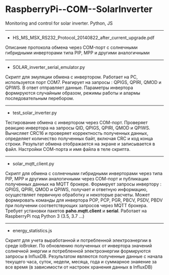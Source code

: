  # RaspberryPi--COM--SolarInverter
  
 Monitoring and control for solar inverter. Python, JS

----------------------------------------------------------------------------------------------------------------------------------------
- HS_MS_MSX_RS232_Protocol_20140822_after_current_upgrade.pdf

 Описание протокола обмена через COM-порт с солнечными гибридными инверторами типа PIP, MPP и другими аналогичными
 
----------------------------------------------------------------------------------------------------------------------------------------
 - SOLAR_inverter_serial_emulator.py 
 
Cкрипт для эмуляции обмена с инвертором. Работает на PC, используется порт СОМ7. Реагирует на запросы : QPIGS, QPIRI, QMOD и QPIWS.
В ответ отправляет данные. Параметры инвертора формируются случайным образом, режимы работы и алармы последовательным перебором.

----------------------------------------------------------------------------------------------------------------------------------------
- test_solar_inverter.py

Тестирование обмена с инвертором через СОМ-порт. Проверяет реакцию инвертора на запросы QID, QPIGS, QPIRI, QMOD и QPIWS.
Вычисляет СRC16 и проверяет корректность полученных данных, определяет количество полученных байт, включая CRC и код конца строки.
Результат обмена отображается на экране и записывается в файл. 
Настройки СОМ-порта и имя файла в теле скрипта.

----------------------------------------------------------------------------------------------------------------------------------------
- solar_mqtt_client.py

Скрипт для обмена с солнечными гибридными инверторами через типа PIP, MPP и другими аналогичными через СОМ-порт и публикации полученных данных на MQTT брокере. Формирует запросы инвертору : QPIGS, QPIRI, QMOD и QPIWS, получает и ответную информацию, осуществляет первичную обработку и некоторые расчеты. Может формировать команды для инвертора POP, PCP, PGR, PBCV, PSDV, PBDV при получении соответствующих запросов через MQTT брокера.   
Требует установки пакетов  <b>paho.mqtt.client</b> и <b>serial</b>.
Работает на RaspberryPi под Python 3 (3.5, 3.7 ...)

----------------------------------------------------------------------------------------------------------------------------------------
- energy_statistics.js

Скрипт для учета выработанной и потребленной электроэнергии в среде ioBroker.
По обновлению полученных от инвертора значений солнечной энергии и потребленной электроэнергии формируются запросы в InfluxDB.
Результатом являются полученные данные с начала текущего часа, суток, недели, месяца, года и суммарное знаяение за все время (в зависимости от настроек хранения данных в InfluxDB)
